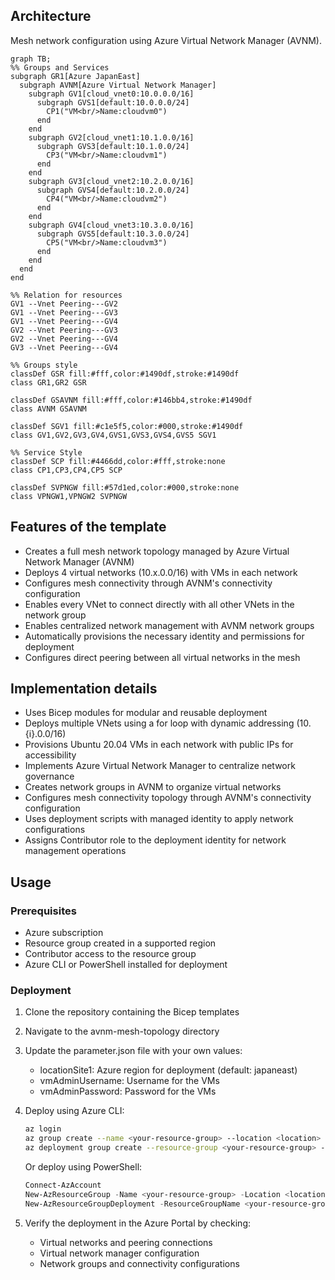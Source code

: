 ## Architecture
Mesh network configuration using Azure Virtual Network Manager (AVNM).

```mermaid
graph TB;
%% Groups and Services
subgraph GR1[Azure JapanEast]
  subgraph AVNM[Azure Virtual Network Manager]
    subgraph GV1[cloud_vnet0:10.0.0.0/16]
      subgraph GVS1[default:10.0.0.0/24]
        CP1("VM<br/>Name:cloudvm0")
      end
    end
    subgraph GV2[cloud_vnet1:10.1.0.0/16]
      subgraph GVS3[default:10.1.0.0/24]
        CP3("VM<br/>Name:cloudvm1")
      end
    end
    subgraph GV3[cloud_vnet2:10.2.0.0/16]
      subgraph GVS4[default:10.2.0.0/24]
        CP4("VM<br/>Name:cloudvm2")
      end
    end
    subgraph GV4[cloud_vnet3:10.3.0.0/16]
      subgraph GVS5[default:10.3.0.0/24]
        CP5("VM<br/>Name:cloudvm3")
      end
    end
  end
end

%% Relation for resources
GV1 --Vnet Peering---GV2
GV1 --Vnet Peering---GV3
GV1 --Vnet Peering---GV4
GV2 --Vnet Peering---GV3
GV2 --Vnet Peering---GV4
GV3 --Vnet Peering---GV4

%% Groups style
classDef GSR fill:#fff,color:#1490df,stroke:#1490df
class GR1,GR2 GSR

classDef GSAVNM fill:#fff,color:#146bb4,stroke:#1490df
class AVNM GSAVNM

classDef SGV1 fill:#c1e5f5,color:#000,stroke:#1490df
class GV1,GV2,GV3,GV4,GVS1,GVS3,GVS4,GVS5 SGV1
 
%% Service Style
classDef SCP fill:#4466dd,color:#fff,stroke:none
class CP1,CP3,CP4,CP5 SCP

classDef SVPNGW fill:#57d1ed,color:#000,stroke:none
class VPNGW1,VPNGW2 SVPNGW
```

## Features of the template

- Creates a full mesh network topology managed by Azure Virtual Network Manager (AVNM)
- Deploys 4 virtual networks (10.x.0.0/16) with VMs in each network
- Configures mesh connectivity through AVNM's connectivity configuration
- Enables every VNet to connect directly with all other VNets in the network group
- Enables centralized network management with AVNM network groups
- Automatically provisions the necessary identity and permissions for deployment
- Configures direct peering between all virtual networks in the mesh

## Implementation details

- Uses Bicep modules for modular and reusable deployment
- Deploys multiple VNets using a for loop with dynamic addressing (10.{i}.0.0/16)
- Provisions Ubuntu 20.04 VMs in each network with public IPs for accessibility
- Implements Azure Virtual Network Manager to centralize network governance
- Creates network groups in AVNM to organize virtual networks
- Configures mesh connectivity topology through AVNM's connectivity configuration
- Uses deployment scripts with managed identity to apply network configurations
- Assigns Contributor role to the deployment identity for network management operations

## Usage

### Prerequisites
- Azure subscription
- Resource group created in a supported region
- Contributor access to the resource group
- Azure CLI or PowerShell installed for deployment

### Deployment

1. Clone the repository containing the Bicep templates
2. Navigate to the avnm-mesh-topology directory
3. Update the parameter.json file with your own values:
   - locationSite1: Azure region for deployment (default: japaneast)
   - vmAdminUsername: Username for the VMs
   - vmAdminPassword: Password for the VMs

4. Deploy using Azure CLI:
   ```bash
   az login
   az group create --name <your-resource-group> --location <location>
   az deployment group create --resource-group <your-resource-group> --template-file main.bicep --parameters parameter.json
   ```

   Or deploy using PowerShell:
   ```powershell
   Connect-AzAccount
   New-AzResourceGroup -Name <your-resource-group> -Location <location>
   New-AzResourceGroupDeployment -ResourceGroupName <your-resource-group> -TemplateFile main.bicep -TemplateParameterFile parameter.json
   ```

5. Verify the deployment in the Azure Portal by checking:
   - Virtual networks and peering connections
   - Virtual network manager configuration
   - Network groups and connectivity configurations
